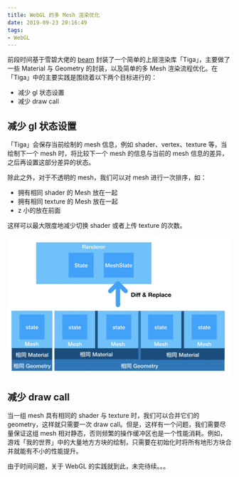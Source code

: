 ```yaml
---
title: WebGL 的多 Mesh 渲染优化
date: 2019-09-23 20:16:49
tags:
- WebGL
---
```

前段时间基于雪碧大佬的 [beam](https://github.com/doodlewind/beam) 封装了一个简单的上层渲染库「Tiga」，主要做了一些 Material 与 Geometry 的封装，以及简单的多 Mesh 渲染流程优化。在「Tiga」中的主要实践是围绕着以下两个目标进行的：

- 减少 gl 状态设置
- 减少 draw call

## 减少 gl 状态设置

「Tiga」会保存当前绘制的 mesh 信息，例如 shader、vertex、texture 等，当绘制下一个 mesh 时，将比较下一个 mesh 的信息与当前的 mesh 信息的差异，之后再设置这部分差异的状态。

除此之外，对于不透明的 mesh，我们可以对 mesh 进行一次排序，如：

- 拥有相同 shader 的 Mesh 放在一起
- 拥有相同 texture 的 Mesh 放在一起
- z 小的放在前面

这样可以最大限度地减少切换 shader 或者上传 texture 的次数。

![sort mesh in Tiga](../images/tiga-sort.png)

## 减少 draw call

当一组 mesh 具有相同的 shader 与 texture 时，我们可以合并它们的 geometry，这样就只需要一次 draw call。但是，这样有一个问题，我们需要尽量保证这组 mesh 相对静态，否则频繁的操作缓冲区也是一个性能消耗。例如，游戏「我的世界」中的大量地方方块的绘制，只需要在初始化时将所有地形方块合并就能有不小的性能提升。

由于时间问题，关于 WebGL 的实践就到此，未完待续。。。
